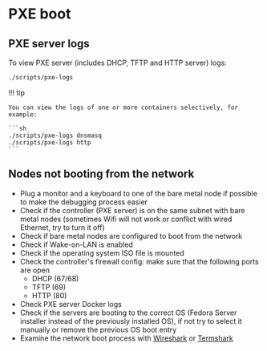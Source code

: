 # PXE boot

## PXE server logs

To view PXE server (includes DHCP, TFTP and HTTP server) logs:

```sh
./scripts/pxe-logs
```

!!! tip

    You can view the logs of one or more containers selectively, for example:

    ```sh
    ./scripts/pxe-logs dnsmasq
    ./scripts/pxe-logs http
    ```

## Nodes not booting from the network

- Plug a monitor and a keyboard to one of the bare metal node if possible to make the debugging process easier
- Check if the controller (PXE server) is on the same subnet with bare metal nodes (sometimes Wifi will not work or conflict with wired Ethernet, try to turn it off)
- Check if bare metal nodes are configured to boot from the network
- Check if Wake-on-LAN is enabled
- Check if the operating system ISO file is mounted
- Check the controller's firewall config: make sure that the following ports are open
  - DHCP (67/68)
  - TFTP (69)
  - HTTP (80)
- Check PXE server Docker logs
- Check if the servers are booting to the correct OS (Fedora Server installer instead of the previously installed OS), if not try to select it manually or remove the previous OS boot entry
- Examine the network boot process with [Wireshark](https://www.wireshark.org) or [Termshark](https://termshark.io)
